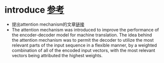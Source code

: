 # introduce [参考](https://machinelearningmastery.com/the-attention-mechanism-from-scratch/)
* 提出attention mechanism的文章[链接](https://arxiv.org/abs/1409.0473)
* The attention mechanism was introduced to improve the performance of the encoder-decoder model for machine translation. The idea behind the attention mechanism was to permit the decoder to utilize the most relevant parts of the input sequence in a flexible manner, by a weighted combination of all of the encoded input vectors, with the most relevant vectors being attributed the highest weights. 

